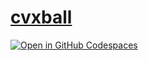 # [cvxball](/book)

[![Open in GitHub Codespaces](https://github.com/codespaces/badge.svg)](https://codespaces.new/cvxgrp/cvxball)
